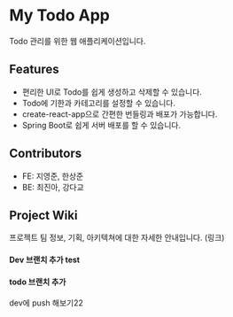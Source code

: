 # My Todo App

Todo 관리를 위한 웹 애플리케이션입니다.

## Features

- 편리한 UI로 Todo를 쉽게 생성하고 삭제할 수 있습니다.
- Todo에 기한과 카테고리를 설정할 수 있습니다.
- create-react-app으로 간편한 번들링과 배포가 가능합니다.
- Spring Boot로 쉽게 서버 배포를 할 수 있습니다.

## Contributors

- FE: 지영준, 한상준
- BE: 최진아, 강다교

## Project Wiki

프로젝트 팀 정보, 기획, 아키텍쳐에 대한 자세한 안내입니다.
(링크)


#### Dev 브랜치 추가 test
#### todo 브랜치 추가

dev에 push 해보기22
